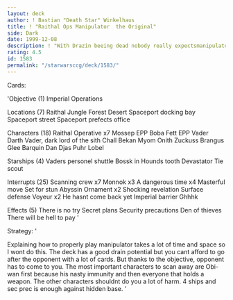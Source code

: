 ```yaml
---
layout: deck
author: ! Bastian "Death Star" Winkelhaus
title: ! "Raithal Ops Manipulator  the Original"
side: Dark
date: 1999-12-08
description: ! "With Drazin beeing dead nobody really expectsmanipulator and this deck benifits from it.This deck went 4-0 at day one of worlds,beating Steve Brentson and Clint Hays."
rating: 4.5
id: 1583
permalink: "/starwarsccg/deck/1583/"
---
```

Cards: 

'Objective (1)
Imperial Operations

Locations (7)
Raithal
Jungle
Forest
Desert
Spaceport docking bay
Spaceport street
Spaceport prefects office

Characters (18)
Raithal Operative x7
Mossep
EPP Boba Fett
EPP Vader
Darth Vader, dark lord of the sith
Chall Bekan
Myom Onith
Zuckuss
Brangus Glee
Barquin Dan
Djas Puhr
Lobel

Starships (4)
Vaders personel shuttle
Bossk in Hounds tooth
Devastator
Tie scout

Interrupts (25)
Scanning crew x7
Monnok x3
A dangerous time x4
Masterful move
Set for stun
Abyssin Ornament x2
Shocking revelation
Surface defense
Voyeur x2
He hasnt come back yet
Imperial barrier
Ghhhk

Effects (5)
There is no try
Secret plans
Security precautions
Den of thieves
There will be hell to pay '

Strategy: '

Explaining how to properly play manipulator takes a lot of time
and space so I wont do this. The deck has a good drain potential
but you cant afford to go after the opponent with a lot of cards.
But thanks to the objective, opponent has to come to you.
The most important characters to scan away are Obi-wan first because
his nasty immunity and then everyone that holds a weapon. The other
characters shouldnt do you a lot of harm. 4 ships and sec prec is enough
against hidden base.
'
